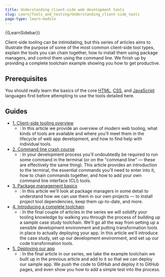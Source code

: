 ```yaml
---
title: Understanding client-side web development tools
slug: Learn/Tools_and_testing/Understanding_client-side_tools
page-type: learn-module
---
```


{{LearnSidebar}}

Client-side tooling can be intimidating, but this series of articles aims to illustrate the purpose of some of the most common client-side tool types, explain the tools you can chain together, how to install them using package managers, and control them using the command line. We finish up by providing a complete toolchain example showing you how to get productive.

## Prerequisites

You should really learn the basics of the core [HTML](/en-US/docs/Learn/HTML), [CSS](/en-US/docs/Learn_web_development/Core/Styling_basics), and [JavaScript](/en-US/docs/Learn/JavaScript) languages first before attempting to use the tools detailed here.

## Guides

- [1. Client-side tooling overview](/en-US/docs/Learn/Tools_and_testing/Understanding_client-side_tools/Overview)
  - : In this article we provide an overview of modern web tooling, what kinds of tools are available and where you'll meet them in the lifecycle of web app development, and how to find help with individual tools.
- [2. Command line crash course](/en-US/docs/Learn_web_development/Getting_started/Environment_setup/Command_line)
  - : In your development process you'll undoubtedly be required to run some command in the terminal (or on the "command line" — these are effectively the same thing). This article provides an introduction to the terminal, the essential commands you'll need to enter into it, how to chain commands together, and how to add your own command line interface (CLI) tools.
- [3. Package management basics](/en-US/docs/Learn/Tools_and_testing/Understanding_client-side_tools/Package_management)
  - : In this article we'll look at package managers in some detail to understand how we can use them in our own projects — to install project tool dependencies, keep them up-to-date, and more.
- [4. Introducing a complete toolchain](/en-US/docs/Learn/Tools_and_testing/Understanding_client-side_tools/Introducing_complete_toolchain)
  - : In the final couple of articles in the series we will solidify your tooling knowledge by walking you through the process of building up a sample case study toolchain. We'll go all the way from setting up a sensible development environment and putting transformation tools in place to actually deploying your app. In this article we'll introduce the case study, set up our development environment, and set up our code transformation tools.
- [5. Deploying our app](/en-US/docs/Learn/Tools_and_testing/Understanding_client-side_tools/Deployment)
  - : In the final article in our series, we take the example toolchain we built up in the previous article and add to it so that we can deploy our sample app. We push the code to GitHub and deploy it to GitHub pages, and even show you how to add a simple test into the process.
